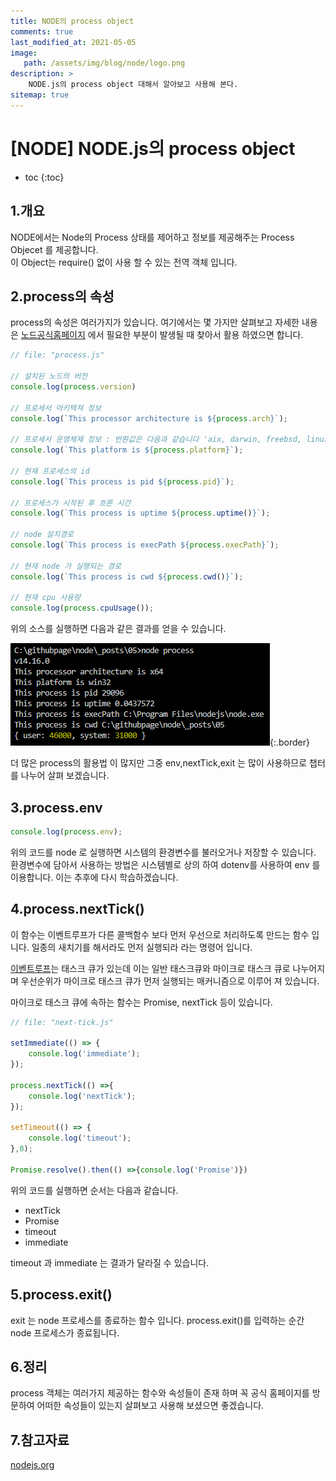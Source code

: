 ```yaml
---
title: NODE의 process object
comments: true
last_modified_at: 2021-05-05
image: 
   path: /assets/img/blog/node/logo.png 
description: >
    NODE.js의 process object 대해서 알아보고 사용해 본다.
sitemap: true
---
```

# [NODE] NODE.js의 process object

* toc
{:toc}

## 1.개요
NODE에서는 Node의 Process 상태를 제어하고 정보를 제공해주는 Process Objecet 를 제공합니다. <br>
이 Object는 require() 없이 사용 할 수 있는 전역 객체 입니다.

## 2.process의 속성
process의 속성은 여러가지가 있습니다. 여기에서는 몇 가지만 살펴보고 자세한 내용은 [노드공식홈페이지](https://nodejs.org/api/process.html) 에서 필요한 부분이 발생될 때 찾아서 활용 하였으면 합니다.

```js
// file: "process.js"

// 설치된 노드의 버전
console.log(process.version)

// 프로세서 아키텍쳐 정보
console.log(`This processor architecture is ${process.arch}`);

// 프로세서 운영체제 정보 : 반환값은 다음과 같습니다 'aix, darwin, freebsd, linux, openbsd, sunos, win32'
console.log(`This platform is ${process.platform}`);

// 현재 프로세스의 id
console.log(`This process is pid ${process.pid}`);

// 프로세스가 시작된 후 흐른 시간
console.log(`This process is uptime ${process.uptime()}`);

// node 설치경로
console.log(`This process is execPath ${process.execPath}`);

// 현재 node 가 실행되는 경로
console.log(`This process is cwd ${process.cwd()}`);

// 현재 cpu 사용량
console.log(process.cpuUsage());
```

위의 소스를 실행하면 다음과 같은 결과를 얻을 수 있습니다. 

![console](/assets/img/blog/node/2021/05/06.PNG  "console"){:.border}

 
더 많은 process의 활용법 이 많지만 그중 env,nextTick,exit 는 많이 사용하므로 챕터를 나누어 살펴 보겠습니다. 

## 3.process.env
```js 
console.log(process.env);
```
위의 코드를 node 로 실행하면 시스템의 환경변수를 불러오거나 저장할 수 있습니다. 환경변수에 담아서 사용하는 방법은 시스템별로 상의 하여 dotenv를 사용하여 env 를 이용합니다. 이는 추후에 다시 학습하겠습니다. 


## 4.process.nextTick()
이 함수는 이벤트루프가 다른 콜백함수 보다 먼저 우선으로 처리하도록 만드는 함수 입니다. 일종의 새치기를 해서라도 먼저 실행되라 라는 명령어 입니다. 

[이벤트루프](https://manbalboy.github.io/blog/javascript/2021-04-24-javascript01/)는 태스크 큐가 있는데 이는 일반 태스크큐와 마이크로 태스크 큐로 나누어지며 우선순위가 마이크로 태스크 큐가 먼저 실행되는 매커니즘으로 이루어 져 있습니다. 

마이크로 태스크 큐에 속하는 함수는 Promise, nextTick 등이 있습니다.

```js
// file: "next-tick.js"

setImmediate(() => {
    console.log('immediate');
});

process.nextTick(() =>{
    console.log('nextTick');
});

setTimeout(() => {
    console.log('timeout');
},0);

Promise.resolve().then(() =>{console.log('Promise')})
```

위의 코드를 실행하면 순서는 다음과 같습니다. 
- nextTick
- Promise
- timeout
- immediate

timeout 과 immediate 는 결과가 달라질 수 있습니다.

## 5.process.exit()
exit 는 node 프로세스를 종료하는 함수 입니다. 
process.exit()를 입력하는 순간 node 프로세스가 종료됩니다.

## 6.정리 
process 객체는 여러가지 제공하는 함수와 속성들이 존재 하며 꼭 공식 홈페이지를 방문하여 어떠한 속성들이 있는지 살펴보고 사용해 보셨으면 좋겠습니다.

## 7.참고자료
[nodejs.org](https://nodejs.org/api/process.html)


